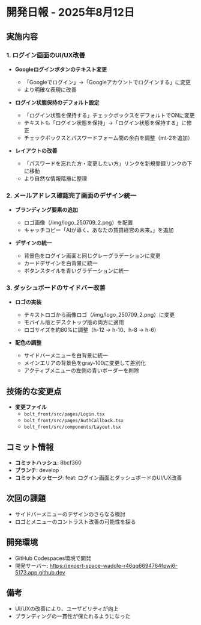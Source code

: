 # 開発日報 - 2025年8月12日

## 実施内容

### 1. ログイン画面のUI/UX改善
- **Googleログインボタンのテキスト変更**
  - 「Googleでログイン」→「Googleアカウントでログインする」に変更
  - より明確な表現に改善

- **ログイン状態保持のデフォルト設定**
  - 「ログイン状態を保持する」チェックボックスをデフォルトでONに変更
  - テキストも「ログイン状態を保持」→「ログイン状態を保持する」に修正
  - チェックボックスとパスワードフォーム間の余白を調整（mt-2を追加）

- **レイアウトの改善**
  - 「パスワードを忘れた方・変更したい方」リンクを新規登録リンクの下に移動
  - より自然な情報階層に整理

### 2. メールアドレス確認完了画面のデザイン統一
- **ブランディング要素の追加**
  - ロゴ画像（/img/logo_250709_2.png）を配置
  - キャッチコピー「AIが導く、あなたの賃貸経営の未来。」を追加

- **デザインの統一**
  - 背景色をログイン画面と同じグレーグラデーションに変更
  - カードデザインを白背景に統一
  - ボタンスタイルを青いグラデーションに統一

### 3. ダッシュボードのサイドバー改善
- **ロゴの実装**
  - テキストロゴから画像ロゴ（/img/logo_250709_2.png）に変更
  - モバイル版とデスクトップ版の両方に適用
  - ロゴサイズを約80%に調整（h-12 → h-10、h-8 → h-6）

- **配色の調整**
  - サイドバーメニューを白背景に統一
  - メインエリアの背景色をgray-100に変更して差別化
  - アクティブメニューの左側の青いボーダーを削除

## 技術的な変更点
- **変更ファイル**
  - `bolt_front/src/pages/Login.tsx`
  - `bolt_front/src/pages/AuthCallback.tsx`
  - `bolt_front/src/components/Layout.tsx`

## コミット情報
- **コミットハッシュ**: 8bcf360
- **ブランチ**: develop
- **コミットメッセージ**: feat: ログイン画面とダッシュボードのUI/UX改善

## 次回の課題
- サイドバーメニューのデザインのさらなる検討
- ロゴとメニューのコントラスト改善の可能性を探る

## 開発環境
- GitHub Codespaces環境で開発
- 開発サーバー: https://expert-space-waddle-r46qq6694764fpwj6-5173.app.github.dev

## 備考
- UI/UXの改善により、ユーザビリティが向上
- ブランディングの一貫性が保たれるようになった